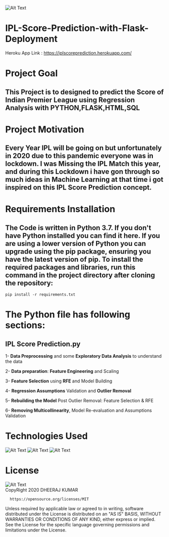 ![Alt Text](https://github.com/DheerajKumar97/IPL-Score-Prediction-with-Flask-Deployment-Heroku/blob/master/static/ipl.jpeg)
<br>
# IPL-Score-Prediction-with-Flask-Deployment
Heroku App Link : https://iplscoreprediction.herokuapp.com/

# Project Goal

## This Project is to designed to predict the Score of Indian Premier League using Regression Analysis with PYTHON,FLASK,HTML,SQL

# Project Motivation

## Every Year IPL will be going on but unfortunately in 2020 due to this pandemic everyone was in lockdown. I was Missing the IPL Match this year, and during this Lockdown i have gon through so much ideas in Machine Learning at that time i got inspired on this IPL Score Prediction concept.

# Requirements Installation

## The Code is written in Python 3.7. If you don't have Python installed you can find it here. If you are using a lower version of Python you can upgrade using the pip package, ensuring you have the latest version of pip. To install the required packages and libraries, run this command in the project directory after cloning the repository:

    pip install -r requirements.txt
    
# The Python file has following sections:

## IPL Score Prediction.py

1- **Data Preprocessing** and some **Exploratory Data Analysis** to understand the data

2- **Data preparation**: **Feature Engineering** and Scaling

3- **Feature Selection** using **RFE** and Model Building

4- **Regression Assumptions** Validation and **Outlier Removal**

5- **Rebuilding the Model** Post Outlier Removal: Feature Selection & RFE

6- **Removing Multicollinearity**, Model Re-evaluation and Assumptions Validation

# Technologies Used

![Alt Text](https://github.com/DheerajKumar97/IPL-Score-Prediction-with-Flask-Deployment-Heroku/blob/master/static/p1.jpg)
![Alt Text](https://github.com/DheerajKumar97/IPL-Score-Prediction-with-Flask-Deployment-Heroku/blob/master/static/p2.png)
![Alt Text](https://github.com/DheerajKumar97/IPL-Score-Prediction-with-Flask-Deployment-Heroku/blob/master/static/p3.png)

# License

![Alt Text](https://github.com/DheerajKumar97/IPL-Score-Prediction-with-Flask-Deployment-Heroku/blob/master/static/P4.jpg)
<br>
CopyRight 2020 DHEERAJ KUMAR

      https://opensource.org/licenses/MIT
      
Unless required by applicable law or agreed to in writing, software distributed under the License is distributed on an "AS IS" BASIS, WITHOUT WARRANTIES OR CONDITIONS OF ANY KIND, either express or implied. See the License for the specific language governing permissions and limitations under the License.
